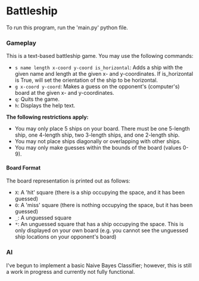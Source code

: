 # Battleship

To run this program, run the 'main.py' python file.

### Gameplay
This is a text-based battleship game. You may use the following commands:
- `s name length x-coord y-coord is_horizontal`: Adds a ship with the given name and length at the given x- and y-coordinates. If is_horizontal is True, will set the orientation of the ship to be horizontal. 
- `g x-coord y-coord`: Makes a guess on the opponent's (computer's) board at the given x- and y-coordinates.
- `q`: Quits the game.
- `h`: Displays the help text.

**The following restrictions apply:**
- You may only place 5 ships on your board. There must be one 5-length ship, one 4-length ship, two 3-length ships, and one 2-length ship.
- You may not place ships diagonally or overlapping with other ships.
- You may only make guesses within the bounds of the board (values 0-9).

#### Board Format
The board representation is printed out as follows:
- `X`: A 'hit' square (there is a ship occupying the space, and it has been guessed)
- `O`: A 'miss' square (there is nothing occupying the space, but it has been guessed)
- `_`: A unguessed square
- `*`: An unguessed square that has a ship occupying the space. This is only displayed on your own board (e.g. you cannot see the unguessed ship locations on your opponent's board)

### AI
I've begun to implement a basic Naive Bayes Classifier; however, this is still a work in progress and currently not fully functional. 
 
